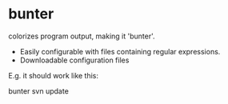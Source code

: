 # bunter

colorizes program output, making it 'bunter'. 
* Easily configurable with files containing regular expressions.
* Downloadable configuration files

E.g. it should work like this:

   bunter svn update
   
